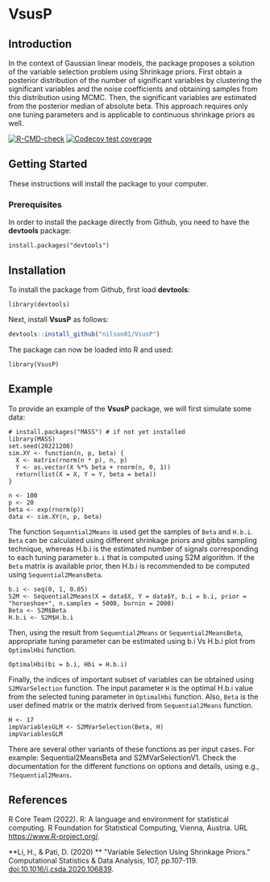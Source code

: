 # VsusP

## Introduction

In the context of Gaussian linear models, the package proposes a solution of the variable selection problem using Shrinkage priors. First obtain a posterior distribution of the number of significant variables by clustering the significant variables and the noise coefficients and obtaining samples from this distribution using MCMC. Then, the significant variables are estimated from the posterior median of absolute beta. This approach requires only one tuning parameters and is applicable to continuous shrinkage priors as well.

<!-- badges: start -->
[![R-CMD-check](https://github.com/nilson01/VsusP/actions/workflows/R-CMD-check.yaml/badge.svg)](https://github.com/nilson01/VsusP/actions/workflows/R-CMD-check.yaml)
[![Codecov test coverage](https://codecov.io/gh/nilson01/VsusP/branch/main/graph/badge.svg)](https://app.codecov.io/gh/nilson01/VsusP?branch=main)
<!-- badges: end -->


## Getting Started

These instructions will install the package to your computer.

### Prerequisites

In order to install the package directly from Github, you need to have the **devtools** package:

```
install.packages("devtools")
```

## Installation

To install the package from Github, first load **devtools**:

```
library(devtools)
```

Next, install **VsusP** as follows:

``` r
devtools::install_github("nilson01/VsusP")
```


The package can now be loaded into R and used:

```
library(VsusP)
```



## Example

To provide an example of the **VsusP** package, we will first simulate some data:

```
# install.packages("MASS") # if not yet installed
library(MASS)
set.seed(20221208)
sim.XY <- function(n, p, beta) {
  X <- matrix(rnorm(n * p), n, p)
  Y <- as.vector(X %*% beta + rnorm(n, 0, 1))
  return(list(X = X, Y = Y, beta = beta))
}

n <- 100
p <- 20
beta <- exp(rnorm(p))
data <- sim.XY(n, p, beta)
```

The function `Sequential2Means` is used get the samples of `Beta` and `H.b.i`. `Beta` can be calculated using different shrinkage priors and gibbs sampling technique, whereas H.b.i is the estimated number of signals corresponding to each tuning parameter `b.i` that is computed using S2M algorithm. If the `Beta` matrix is available prior, then H.b.i is recommended to be computed using `Sequential2MeansBeta`. 

```
b.i <- seq(0, 1, 0.05)
S2M <- Sequential2Means(X = data$X, Y = data$Y, b.i = b.i, prior = "horseshoe+", n.samples = 5000, burnin = 2000)
Beta <- S2M$Beta
H.b.i <- S2M$H.b.i

```

Then, using the result from `Sequential2Means` or `Sequential2MeansBeta`, appropriate tuning parameter can be estimated using b.i Vs H.b.i plot from `OptimalHbi` function. 

```
OptimalHbi(bi = b.i, Hbi = H.b.i)
```

Finally, the indices of important subset of variables can be obtained using `S2MVarSelection` function. The input parameter `H` is the optimal H.b.i value from the selected tuning parameter in `OptimalHbi` function. Also, `Beta` is the user defined matrix or the matrix derived from `Sequential2Means` function. 

```
H <- 17
impVariablesGLM <- S2MVarSelection(Beta, H)
impVariablesGLM
```

There are several other variants of these functions as per input cases. For example: Sequential2MeansBeta and S2MVarSelectionV1. 
Check the documentation for the different functions on options and details, using e.g., `?Sequential2Means`.


## References

R Core Team (2022). R: A language and environment for statistical computing. R Foundation for Statistical Computing, Vienna, Austria. URL <https://www.R-project.org/>.


**Li, H., & Pati, D. (2020) **  "Variable Selection Using Shrinkage Priors." Computational Statistics & Data Analysis, 107, pp.107-119. <doi:10.1016/j.csda.2020.106839>.
